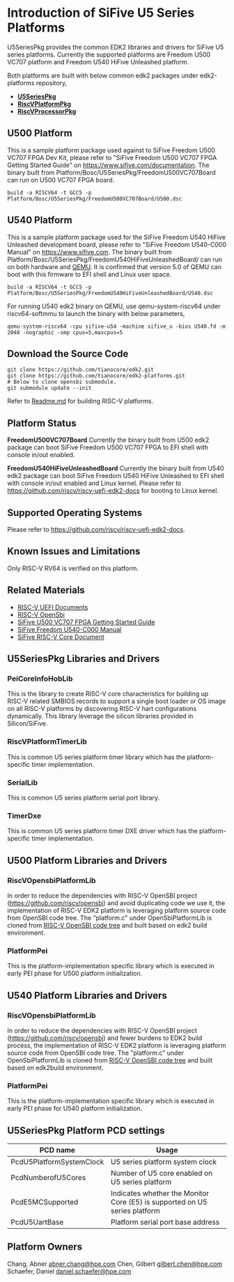 # Introduction of SiFive U5 Series Platforms
U5SeriesPkg provides the common EDK2 libraries and drivers for SiFive U5 series
platforms. Currently the supported platforms are Freedom U500 VC707 platform and
Freedom U540 HiFive Unleashed platform.

Both platforms are built with below common edk2 packages under edk2-platforms
repository,
- [**U5SeriesPkg**](https://github.com/tianocore/edk2-platforms/tree/master/Platform/Bosc/U5SeriesPkg)
- [**RiscVPlatformPkg**](https://github.com/tianocore/edk2-platforms/tree/master/Platform/RISC-V/PlatformPkg)
- [**RiscVProcessorPkg**](https://github.com/tianocore/edk2-platforms/tree/master/Silicon/RISC-V/ProcessorPkg)

## U500 Platform
This is a sample platform package used against to SiFive Freedom U500
VC707 FPGA Dev Kit, please refer to "SiFive Freedom U500 VC707 FPGA Getting
Started Guide" on https://www.sifive.com/documentation.
The binary built from Platform/Bosc/U5SeriesPkg/FreedomU500VC707Board can run
on U500 VC707 FPGA board.
```
build -a RISCV64 -t GCC5 -p Platform/Bosc/U5SeriesPkg/FreedomU500VC707Board/U500.dsc
```

## U540 Platform
This is a sample platform package used for the SiFive Freedom U540 HiFive Unleashed
development board, please refer to "SiFive Freedom U540-C000 Manual" on
https://www.sifive.com. The binary built from
Platform/Bosc/U5SeriesPkg/FreedomU540HiFiveUnleashedBoard/ can run on both
hardware and [QEMU](https://git.qemu.org/?p=qemu.git;a=summary).
It is confirmed that version 5.0 of QEMU can boot with this  firmware to EFI shell
and Linux user space.
```
build -a RISCV64 -t GCC5 -p Platform/Bosc/U5SeriesPkg/FreedomU540HiFiveUnleashedBoard/U540.dsc
```
For running U540 edk2 binary on QEMU, use qemu-system-riscv64 under riscv64-softmmu
to launch the binary with below parameters,

```
qemu-system-riscv64 -cpu sifive-u54 -machine sifive_u -bios U540.fd -m 2048 -nographic -smp cpus=5,maxcpus=5
```

## Download the Source Code
```
git clone https://github.com/tianocore/edk2.git
git clone https://github.com/tianocore/edk2-platforms.git
# Below to clone opensbi submodule.
git submodule update --init
```
Refer to [Readme.md](https://github.com/tianocore/edk2-platforms/blob/master/Platform/RISC-V/PlatformPkg/Readme.md) for building RISC-V platforms.

## Platform Status
**FreedomU500VC707Board**
Currently the binary built from U500 edk2 package can boot SiFive Freedom U500 VC707
FPGA to EFI shell with console in/out enabled.

**FreedomU540HiFiveUnleashedBoard**
Currently the binary built from U540 edk2 package can boot SiFive Freedom U540 HiFive
Unleashed to EFI shell with console in/out enabled and Linux kernel. Please refer to
https://github.com/riscv/riscv-uefi-edk2-docs for booting to Linux kernel.

## Supported Operating Systems
Please refer to https://github.com/riscv/riscv-uefi-edk2-docs.

## Known Issues and Limitations
Only RISC-V RV64 is verified on this platform.

## Related Materials
- [RISC-V UEFI Documents](https://github.com/riscv/riscv-uefi-edk2-docs)
- [RISC-V OpenSbi](https://github.com/riscv/opensbi)
- [SiFive U500 VC707 FPGA Getting Started Guide](https://sifive.cdn.prismic.io/sifive%2Fc248fabc-5e44-4412-b1c3-6bb6aac73a2c_sifive-u500-vc707-gettingstarted-v0.2.pdf)
- [SiFive Freedom U540-C000 Manual](https://sifive.cdn.prismic.io/sifive%2F834354f0-08e6-423c-bf1f-0cb58ef14061_fu540-c000-v1.0.pdf)
- [SiFive RISC-V Core Document](https://www.sifive.com/documentation)

## U5SeriesPkg Libraries and Drivers
### PeiCoreInfoHobLib
This is the library to create RISC-V core characteristics for building up RISC-V
related SMBIOS records to support a single boot loader  or OS image on all RISC-V
platforms by discovering RISC-V hart configurations dynamically. This library leverage
the silicon libraries provided in Silicon/SiFive.

### RiscVPlatformTimerLib
This is common U5 series platform timer library which has the platform-specific
timer implementation.

### SerialLib
This is common U5 series platform serial port library.

### TimerDxe
This is common U5 series platform timer DXE driver which has the platform-specific
timer implementation.

## U500 Platform Libraries and Drivers
### RiscVOpensbiPlatformLib
In order to reduce the dependencies with RISC-V OpenSBI project
(https://github.com/riscv/opensbi) and avoid duplicating code we use it, the
implementation of RISC-V EDK2 platform is leveraging platform source code from OpenSBI
code tree. The "platform.c" under OpenSbiPlatformLib is cloned from
[RISC-V OpenSBI code tree](Silicon/RISC-V/ProcessorPkg/Library/RiscVOpensbiLib/opensbi)
and built based on edk2 build environment.

### PlatformPei
This is the platform-implementation specific library which is executed in early PEI
phase for U500 platform initialization.

## U540 Platform Libraries and Drivers
### RiscVOpensbiPlatformLib
In order to reduce the dependencies with RISC-V OpenSBI project
(https://github.com/riscv/opensbi) and fewer burdens to EDK2 build process, the
implementation of RISC-V EDK2 platform is leveraging platform source code from
OpenSBI code tree. The "platform.c" under OpenSbiPlatformLib is cloned from
[RISC-V OpenSBI code tree](Silicon/RISC-V/ProcessorPkg/Library/RiscVOpensbiLib/opensbi)
and built based on edk2build environment.

### PlatformPei
This is the platform-implementation specific library which is executed in early PEI
phase for U540 platform initialization.

## U5SeriesPkg Platform PCD settings

| **PCD name** |**Usage**|
|----------------|----------|
|PcdU5PlatformSystemClock| U5 series platform system clock|
|PcdNumberofU5Cores| Number of U5 core enabled on U5 series platform|
|PcdE5MCSupported| Indicates whether the Monitor Core (E5) is supported on U5 series platform|
|PcdU5UartBase|Platform serial port base address|


## Platform Owners
Chang, Abner <abner.chang@hpe.com>
Chen, Gilbert <gilbert.chen@hpe.com>
Schaefer, Daniel <daniel.schaefer@hpe.com>
